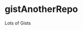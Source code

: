 # gistAnotherRepo
Lots of Gists

<script src="https://gist.github.com/0187773933/51745b04a58ea3c54f858332bdf55827.js"></script>
